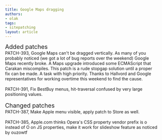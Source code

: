 ```yaml
---
title: Google Maps dragging
authors:
- olak
tags:
- sitepatching
layout: article
---
```

<span style="font-size: 140%">Added patches</span><br/>PATCH-393, Google Maps can&#39;t be dragged vertically. As many of you probably noticed (we got a lot of bug reports over the weekend) Google Maps recently broke. A Maps upgrade introduced some ECMAScript that Carakan miscompiles. This patch is a rude stopgap solution until a proper fix can be made. A task with high priority. Thanks to Hallvord and Google representatives for working overtime this weekend to find the cause.<br/><br/>PATCH-391, Fix BestBuy menus, hit-traversal confused by very large positioning values.<br/> <br/><span style="font-size: 140%">Changed patches</span><br/>PATCH-387, Make Apple menu visible, apply patch to Store as well.<br/><br/>PATCH-385, Apple.com thinks Opera&#39;s CSS property vendor prefix is o instead of O on JS properties, make it work for slideshow feature as noticed by ouzowtf
